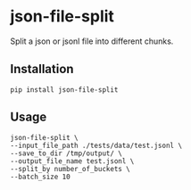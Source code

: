 # json-file-split
Split a json or jsonl file into different chunks.

## Installation 
```shell
pip install json-file-split
```

## Usage
```shell
json-file-split \
--input_file_path ./tests/data/test.jsonl \
--save_to_dir /tmp/output/ \
--output_file_name test.jsonl \
--split_by number_of_buckets \
--batch_size 10
```
